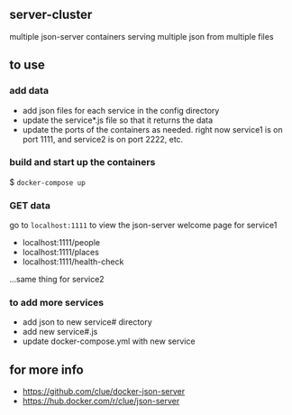 ## server-cluster

multiple json-server containers serving multiple json from multiple files

## to use

### add data

* add json files for each service in the config directory
* update the service*.js file so that it returns the data
* update the ports of the containers as needed. right now service1 is on port 1111, and service2 is on port 2222, etc.

### build and start up the containers

$ `docker-compose up`

### GET data

go to `localhost:1111` to view the json-server welcome page for service1

  * localhost:1111/people
  * localhost:1111/places
  * localhost:1111/health-check

...same thing for service2

### to add more services

  * add json to new service# directory
  * add new service#.js
  * update docker-compose.yml with new service

## for more info

* https://github.com/clue/docker-json-server
* https://hub.docker.com/r/clue/json-server
